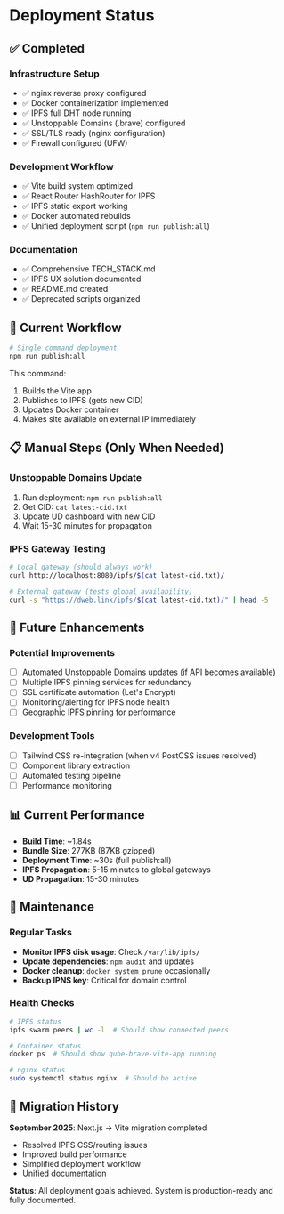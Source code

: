 # Deployment Status

## ✅ Completed

### Infrastructure Setup
- ✅ nginx reverse proxy configured
- ✅ Docker containerization implemented  
- ✅ IPFS full DHT node running
- ✅ Unstoppable Domains (.brave) configured
- ✅ SSL/TLS ready (nginx configuration)
- ✅ Firewall configured (UFW)

### Development Workflow
- ✅ Vite build system optimized
- ✅ React Router HashRouter for IPFS
- ✅ IPFS static export working
- ✅ Docker automated rebuilds
- ✅ Unified deployment script (`npm run publish:all`)

### Documentation
- ✅ Comprehensive TECH_STACK.md
- ✅ IPFS UX solution documented
- ✅ README.md created
- ✅ Deprecated scripts organized

## 🔄 Current Workflow

```bash
# Single command deployment
npm run publish:all
```

This command:
1. Builds the Vite app
2. Publishes to IPFS (gets new CID)
3. Updates Docker container
4. Makes site available on external IP immediately

## 📋 Manual Steps (Only When Needed)

### Unstoppable Domains Update
1. Run deployment: `npm run publish:all`
2. Get CID: `cat latest-cid.txt`
3. Update UD dashboard with new CID
4. Wait 15-30 minutes for propagation

### IPFS Gateway Testing
```bash
# Local gateway (should always work)
curl http://localhost:8080/ipfs/$(cat latest-cid.txt)/

# External gateway (tests global availability)
curl -s "https://dweb.link/ipfs/$(cat latest-cid.txt)/" | head -5
```

## 🚀 Future Enhancements

### Potential Improvements
- [ ] Automated Unstoppable Domains updates (if API becomes available)
- [ ] Multiple IPFS pinning services for redundancy
- [ ] SSL certificate automation (Let's Encrypt)
- [ ] Monitoring/alerting for IPFS node health
- [ ] Geographic IPFS pinning for performance

### Development Tools
- [ ] Tailwind CSS re-integration (when v4 PostCSS issues resolved)
- [ ] Component library extraction
- [ ] Automated testing pipeline
- [ ] Performance monitoring

## 📊 Current Performance

- **Build Time**: ~1.84s
- **Bundle Size**: 277KB (87KB gzipped)
- **Deployment Time**: ~30s (full publish:all)
- **IPFS Propagation**: 5-15 minutes to global gateways
- **UD Propagation**: 15-30 minutes

## 🔧 Maintenance

### Regular Tasks
- **Monitor IPFS disk usage**: Check `/var/lib/ipfs/`
- **Update dependencies**: `npm audit` and updates
- **Docker cleanup**: `docker system prune` occasionally
- **Backup IPNS key**: Critical for domain control

### Health Checks
```bash
# IPFS status
ipfs swarm peers | wc -l  # Should show connected peers

# Container status  
docker ps  # Should show qube-brave-vite-app running

# nginx status
sudo systemctl status nginx  # Should be active
```

## 📅 Migration History

**September 2025**: Next.js → Vite migration completed
- Resolved IPFS CSS/routing issues
- Improved build performance
- Simplified deployment workflow
- Unified documentation

**Status**: All deployment goals achieved. System is production-ready and fully documented.